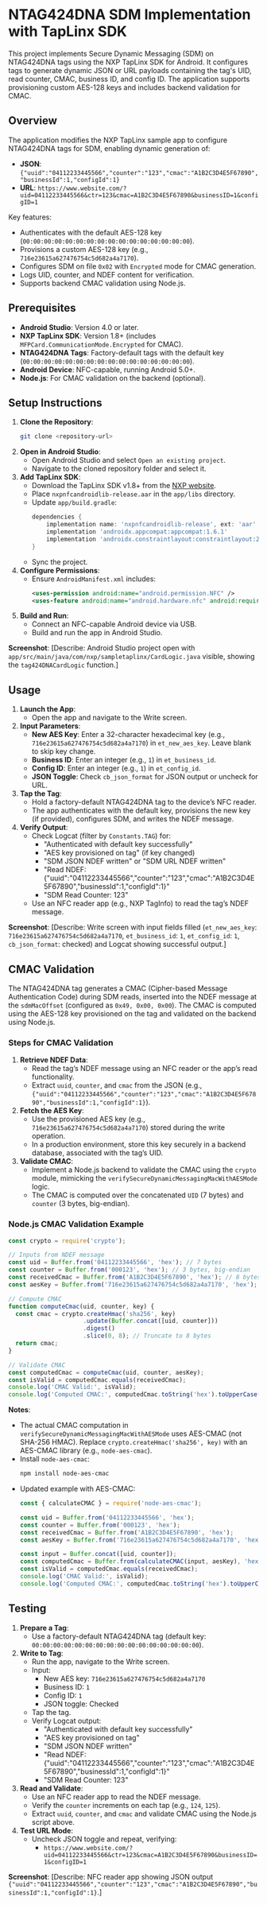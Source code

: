# NTAG424DNA SDM Implementation with TapLinx SDK

This project implements Secure Dynamic Messaging (SDM) on NTAG424DNA tags using the NXP TapLinx SDK for Android. It configures tags to generate dynamic JSON or URL payloads containing the tag's UID, read counter, CMAC, business ID, and config ID. The application supports provisioning custom AES-128 keys and includes backend validation for CMAC.


## Overview
The application modifies the NXP TapLinx sample app to configure NTAG424DNA tags for SDM, enabling dynamic generation of:
- **JSON**: `{"uuid":"04112233445566","counter":"123","cmac":"A1B2C3D4E5F67890","businessId":1,"configId":1}`
- **URL**: `https://www.website.com/?uid=04112233445566&ctr=123&cmac=A1B2C3D4E5F67890&businessID=1&configID=1`

Key features:
- Authenticates with the default AES-128 key (`00:00:00:00:00:00:00:00:00:00:00:00:00:00:00:00`).
- Provisions a custom AES-128 key (e.g., `716e23615a627476754c5d682a4a7170`).
- Configures SDM on file `0x02` with `Encrypted` mode for CMAC generation.
- Logs UID, counter, and NDEF content for verification.
- Supports backend CMAC validation using Node.js.

## Prerequisites
- **Android Studio**: Version 4.0 or later.
- **NXP TapLinx SDK**: Version 1.8+ (includes `MFPCard.CommunicationMode.Encrypted` for CMAC).
- **NTAG424DNA Tags**: Factory-default tags with the default key (`00:00:00:00:00:00:00:00:00:00:00:00:00:00:00:00`).
- **Android Device**: NFC-capable, running Android 5.0+.
- **Node.js**: For CMAC validation on the backend (optional).

## Setup Instructions
1. **Clone the Repository**:
   ```bash
   git clone <repository-url>
   ```
2. **Open in Android Studio**:
   - Open Android Studio and select `Open an existing project`.
   - Navigate to the cloned repository folder and select it.
3. **Add TapLinx SDK**:
   - Download the TapLinx SDK v1.8+ from the [NXP website](https://www.nxp.com/support/developer-resources/software-tools/taplinx-sdk:NXP-TAPLINX-SDK).
   - Place `nxpnfcandroidlib-release.aar` in the `app/libs` directory.
   - Update `app/build.gradle`:
     ```gradle
     dependencies {
         implementation name: 'nxpnfcandroidlib-release', ext: 'aar'
         implementation 'androidx.appcompat:appcompat:1.6.1'
         implementation 'androidx.constraintlayout:constraintlayout:2.1.4'
     }
     ```
   - Sync the project.
4. **Configure Permissions**:
   - Ensure `AndroidManifest.xml` includes:
     ```xml
     <uses-permission android:name="android.permission.NFC" />
     <uses-feature android:name="android.hardware.nfc" android:required="true" />
     ```
5. **Build and Run**:
   - Connect an NFC-capable Android device via USB.
   - Build and run the app in Android Studio.

**Screenshot**: [Describe: Android Studio project open with `app/src/main/java/com/nxp/sampletaplinx/CardLogic.java` visible, showing the `tag424DNACardLogic` function.]

## Usage
1. **Launch the App**:
   - Open the app and navigate to the Write screen.
2. **Input Parameters**:
   - **New AES Key**: Enter a 32-character hexadecimal key (e.g., `716e23615a627476754c5d682a4a7170`) in `et_new_aes_key`. Leave blank to skip key change.
   - **Business ID**: Enter an integer (e.g., `1`) in `et_business_id`.
   - **Config ID**: Enter an integer (e.g., `1`) in `et_config_id`.
   - **JSON Toggle**: Check `cb_json_format` for JSON output or uncheck for URL.
3. **Tap the Tag**:
   - Hold a factory-default NTAG424DNA tag to the device’s NFC reader.
   - The app authenticates with the default key, provisions the new key (if provided), configures SDM, and writes the NDEF message.
4. **Verify Output**:
   - Check Logcat (filter by `Constants.TAG`) for:
     - "Authenticated with default key successfully"
     - "AES key provisioned on tag" (if key changed)
     - "SDM JSON NDEF written" or "SDM URL NDEF written"
     - "Read NDEF: {"uuid":"04112233445566","counter":"123","cmac":"A1B2C3D4E5F67890","businessId":1,"configId":1}"
     - "SDM Read Counter: 123"
   - Use an NFC reader app (e.g., NXP TagInfo) to read the tag’s NDEF message.

**Screenshot**: [Describe: Write screen with input fields filled (`et_new_aes_key`: `716e23615a627476754c5d682a4a7170`, `et_business_id`: `1`, `et_config_id`: `1`, `cb_json_format`: checked) and Logcat showing successful output.]

## CMAC Validation
The NTAG424DNA tag generates a CMAC (Cipher-based Message Authentication Code) during SDM reads, inserted into the NDEF message at the `sdmMacOffset` (configured as `0x49, 0x00, 0x00`). The CMAC is computed using the AES-128 key provisioned on the tag and validated on the backend using Node.js.

### Steps for CMAC Validation
1. **Retrieve NDEF Data**:
   - Read the tag’s NDEF message using an NFC reader or the app’s read functionality.
   - Extract `uuid`, `counter`, and `cmac` from the JSON (e.g., `{"uuid":"04112233445566","counter":"123","cmac":"A1B2C3D4E5F67890","businessId":1,"configId":1}`).
2. **Fetch the AES Key**:
   - Use the provisioned AES key (e.g., `716e23615a627476754c5d682a4a7170`) stored during the write operation.
   - In a production environment, store this key securely in a backend database, associated with the tag’s UID.
3. **Validate CMAC**:
   - Implement a Node.js backend to validate the CMAC using the `crypto` module, mimicking the `verifySecureDynamicMessagingMacWithAESMode` logic.
   - The CMAC is computed over the concatenated `UID` (7 bytes) and `counter` (3 bytes, big-endian).

### Node.js CMAC Validation Example
```javascript
const crypto = require('crypto');

// Inputs from NDEF message
const uid = Buffer.from('04112233445566', 'hex'); // 7 bytes
const counter = Buffer.from('000123', 'hex'); // 3 bytes, big-endian
const receivedCmac = Buffer.from('A1B2C3D4E5F67890', 'hex'); // 8 bytes
const aesKey = Buffer.from('716e23615a627476754c5d682a4a7170', 'hex'); // 16 bytes

// Compute CMAC
function computeCmac(uid, counter, key) {
  const cmac = crypto.createHmac('sha256', key)
                     .update(Buffer.concat([uid, counter]))
                     .digest()
                     .slice(0, 8); // Truncate to 8 bytes
  return cmac;
}

// Validate CMAC
const computedCmac = computeCmac(uid, counter, aesKey);
const isValid = computedCmac.equals(receivedCmac);
console.log('CMAC Valid:', isValid);
console.log('Computed CMAC:', computedCmac.toString('hex').toUpperCase());
```

**Notes**:
- The actual CMAC computation in `verifySecureDynamicMessagingMacWithAESMode` uses AES-CMAC (not SHA-256 HMAC). Replace `crypto.createHmac('sha256', key)` with an AES-CMAC library (e.g., `node-aes-cmac`).
- Install `node-aes-cmac`:
  ```bash
  npm install node-aes-cmac
  ```
- Updated example with AES-CMAC:
  ```javascript
  const { calculateCMAC } = require('node-aes-cmac');

  const uid = Buffer.from('04112233445566', 'hex');
  const counter = Buffer.from('000123', 'hex');
  const receivedCmac = Buffer.from('A1B2C3D4E5F67890', 'hex');
  const aesKey = Buffer.from('716e23615a627476754c5d682a4a7170', 'hex');

  const input = Buffer.concat([uid, counter]);
  const computedCmac = Buffer.from(calculateCMAC(input, aesKey), 'hex').slice(0, 8);
  const isValid = computedCmac.equals(receivedCmac);
  console.log('CMAC Valid:', isValid);
  console.log('Computed CMAC:', computedCmac.toString('hex').toUpperCase());
  ```

## Testing
1. **Prepare a Tag**:
   - Use a factory-default NTAG424DNA tag (default key: `00:00:00:00:00:00:00:00:00:00:00:00:00:00:00:00`).
2. **Write to Tag**:
   - Run the app, navigate to the Write screen.
   - Input:
     - New AES key: `716e23615a627476754c5d682a4a7170`
     - Business ID: `1`
     - Config ID: `1`
     - JSON toggle: Checked
   - Tap the tag.
   - Verify Logcat output:
     - "Authenticated with default key successfully"
     - "AES key provisioned on tag"
     - "SDM JSON NDEF written"
     - "Read NDEF: {"uuid":"04112233445566","counter":"123","cmac":"A1B2C3D4E5F67890","businessId":1,"configId":1}"
     - "SDM Read Counter: 123"
3. **Read and Validate**:
   - Use an NFC reader app to read the NDEF message.
   - Verify the `counter` increments on each tap (e.g., `124`, `125`).
   - Extract `uuid`, `counter`, and `cmac` and validate CMAC using the Node.js script above.
4. **Test URL Mode**:
   - Uncheck JSON toggle and repeat, verifying:
     - `https://www.website.com/?uid=04112233445566&ctr=123&cmac=A1B2C3D4E5F67890&businessID=1&configID=1`

**Screenshot**: [Describe: NFC reader app showing JSON output `{"uuid":"04112233445566","counter":"123","cmac":"A1B2C3D4E5F67890","businessId":1,"configId":1}`.]
